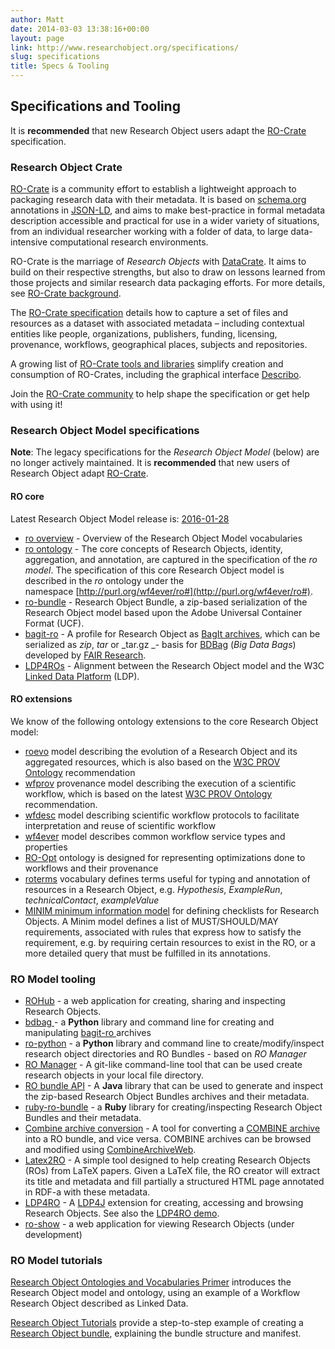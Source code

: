 ```yaml
---
author: Matt
date: 2014-03-03 13:38:16+00:00
layout: page
link: http://www.researchobject.org/specifications/
slug: specifications
title: Specs & Tooling
---
```



## Specifications and Tooling

<div class="alert alert-info" role="alert">
  It is <strong>recommended</strong> that new Research Object users adapt the <a href="/ro-crate/">RO-Crate</a> specification.
</div>


### Research Object Crate



[RO-Crate](/ro-crate/) is a community effort to establish a lightweight
approach to packaging research data with their metadata. It is based on
[schema.org](https://schema.org/) annotations in
[JSON-LD](https://json-ld.org/), and aims to make best-practice in formal
metadata description accessible and practical for use in a wider variety of
situations, from an individual researcher working with a folder of data, to
large data-intensive computational research environments.

RO-Crate is the marriage of _Research Objects_ with
[DataCrate](https://github.com/UTS-eResearch/datacrate). It aims to build on
their respective strengths, but also to draw on lessons learned from those
projects and similar research data packaging efforts. For more details, see
[RO-Crate background](/ro-crate/background/).

The [RO-Crate specification](https://w3id.org/ro/crate/1.0) details how to
capture a set of files and resources as a dataset with associated metadata –
including contextual entities like people, organizations, publishers, funding,
licensing, provenance, workflows, geographical places, subjects and
repositories.

A growing list of [RO-Crate tools and libraries](/ro-crate/#how-can-i-use-it)
simplify creation and consumption of RO-Crates, including the graphical
interface [Describo](https://uts-eresearch.github.io/describo/).

Join the [RO-Crate community](/ro-crate/#contribute) to help shape the
specification or get help with using it!


### Research Object Model specifications

<div class="alert alert-warning" role="alert">
  <strong>Note</strong>: The legacy specifications for the <em>Research Object Model</em> 
    (below) are no longer actively maintained. It is
    <strong>recommended</strong> that new users of Research Object adapt 
    <a href="/ro-crate/">RO-Crate</a>.
</div>


#### RO core

<div class="alert alert-info" role="alert">
  Latest Research Object Model release is: 
  <a href="https://w3id.org/ro/2016-01-28">2016-01-28</a>
</div>

 * [ro overview](https://w3id.org/ro/2016-01-28/) - Overview of the Research Object Model vocabularies
 * [ro ontology](https://w3id.org/ro/2016-01-28/ro) - The core concepts of Research Objects, identity, aggregation, and annotation, are captured in the specification of the _ro model_. The specification of this core Research Object model is described in the _ro_ ontology under the namespace [http://purl.org/wf4ever/ro#](http://purl.org/wf4ever/ro#).
 * [ro-bundle](https://w3id.org/bundle) - Research Object Bundle, a zip-based serialization of the Research Object model based upon the Adobe Universal Container Format (UCF).
 * [bagit-ro](https://w3id.org/ro/bagit) - A profile for Research Object as [BagIt archives](https://tools.ietf.org/html/draft-kunze-bagit-14), which can be serialized as _zip_, _tar_ or _tar.gz _- basis for [BDBag](https://github.com/fair-research/bdbag) (_Big Data Bags_) developed by [FAIR Research](https://fair-research.org).
 * [LDP4ROs](http://purl.org/net/ldp4ro/spec) - Alignment between the Research Object model and the W3C [Linked Data Platform](http://www.w3.org/TR/ldp/) (LDP).


#### RO extensions

We know of the following ontology extensions to the core Research Object model:
	
 * [roevo](https://w3id.org/ro/2016-01-28/roevo) model describing the evolution of a Research Object and its aggregated resources, which is also based on the [W3C PROV Ontology](http://www.w3.org/ns/prov#) recommendation
 * [wfprov](https://w3id.org/ro/2016-01-28/wfprov) provenance model describing the execution of a scientific workflow, which is based on the latest [W3C PROV Ontology](http://www.w3.org/ns/prov#) recommendation.
 * [wfdesc](https://w3id.org/ro/2016-01-28/wfdesc) model describing scientific workflow protocols to facilitate interpretation and reuse of scientific workflow
 * [wf4ever](https://w3id.org/ro/2016-01-28/wf4ever) model describes common workflow service types and properties
 * [RO-Opt](http://purl.org/net/RO-optimization#) ontology is designed for representing optimizations done to workflows and their provenance
 * [roterms](https://w3id.org/ro/2016-01-28/roterms) vocabulary defines terms useful for typing and annotation of resources in a Research Object, e.g. _Hypothesis_, _ExampleRun_, _technicalContact_, _exampleValue_
 * [MINIM minimum information model](http://purl.org/minim/description) for defining checklists for Research Objects. A Minim model defines a list of MUST/SHOULD/MAY requirements, associated with rules that express how to satisfy the requirement, e.g. by requiring certain resources to exist in the RO, or a more detailed query that must be fulfilled in its annotations.


### RO Model tooling


 * [ROHub](http://www.rohub.org/) - a web application for creating, sharing and inspecting Research Objects.
 * [bdbag ](https://github.com/ini-bdds/bdbag)- a **Python** library and command line for creating and manipulating [bagit-ro ](https://w3id.org/ro/bagit)archives
 * [ro-python](https://github.com/ResearchObject/ro-python) - a **Python** library and command line to create/modify/inspect research object directories and RO Bundles - based on _RO Manager_
 * [RO Manager](https://github.com/wf4ever/ro-manager) - A git-like command-line tool that can be used create research objects in your local file directory.
 * [RO bundle API](https://github.com/apache/incubator-taverna-language/tree/master/taverna-robundle) - A **Java** library that can be used to generate and inspect the zip-based Research Object Bundles archives and their metadata.
 * [ruby-ro-bundle](https://github.com/myGrid/ruby-ro-bundle) - a **Ruby** library for creating/inspecting Research Object Bundles and their metadata.
 * [Combine archive conversion](https://github.com/stain/ro-combine-archive) - A tool for converting a [COMBINE archive](http://co.mbine.org/documents/archive) into a RO bundle, and vice versa. COMBINE archives can be browsed and modified using [CombineArchiveWeb](http://cat.sems.uni-rostock.de/).
 * [Latex2RO](https://github.com/dgarijo/Latex2RO) - A simple tool designed to help creating Research Objects (ROs) from LaTeX papers. Given a LaTeX file, the RO creator will extract its title and metadata and fill partially a structured HTML page annotated in RDF-a with these metadata.
 * [LDP4RO](https://github.com/oeg-upm/LDP4RO) - A [LDP4J](https://github.com/oeg-upm/LDP4RO) extension for creating, accessing and browsing Research Objects. See also the [LDP4RO demo](http://purl.org/net/ldp4ro).
 * [ro-show](https://github.com/ResearchObject/ro-show) - a web application for viewing Research Objects (under development)


### RO Model tutorials

[Research Object Ontologies and Vocabularies Primer](http://purl.org/wf4ever/ro-primer) introduces the Research Object model and ontology, using an example of a Workflow Research Object described as Linked Data.

[Research Object Tutorials](https://github.com/researchobject/ro-tutorials) provide a step-to-step example of creating a [Research Object bundle](https://w3id.org/bundle), explaining the bundle structure and manifest.


